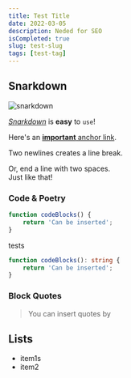 ```yaml
---
title: Test Title
date: 2022-03-05
description: Neded for SEO
isCompleted: true
slug: test-slug
tags: [test-tag]
---
```


## Snarkdown

![snarkdown](http://emojipop.net/data/images/emoji_set_77.png)

*[Snarkdown](http://github.com/developit/snarkdown)* is __easy__ to `use`!

Here's an [**important** anchor link](#example).

Two newlines creates a line break.

Or, end a line with two spaces.  
Just like that!

### Code & Poetry


```javascript
function codeBlocks() {
    return 'Can be inserted';
}
```

tests

```typescript
function codeBlocks(): string {
    return 'Can be inserted';
}
```


### Block Quotes

> You can insert quotes by



## Lists

- item1s
- item2

